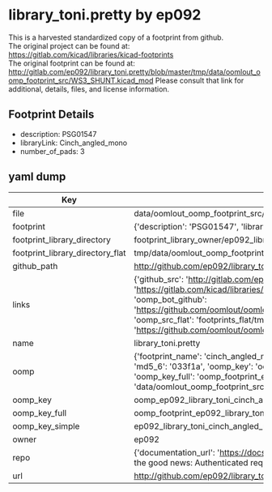 # library_toni.pretty by ep092  
This is a harvested standardized copy of a footprint from github.  
The original project can be found at:  
https://gitlab.com/kicad/libraries/kicad-footprints  
The original footprint can be found at:
http://gitlab.com/ep092/library_toni.pretty/blob/master/tmp/data/oomlout_oomp_footprint_src/WS3_SHUNT.kicad_mod
Please consult that link for additional, details, files, and license information.  
## Footprint Details
* description: PSG01547  
* libraryLink: Cinch_angled_mono  
* number_of_pads: 3  
## yaml dump  
| Key | Value |  
| --- | --- |  
| file | data/oomlout_oomp_footprint_src/library_toni.pretty/Cinch_angled_mono.kicad_mod |  
| footprint | {'description': 'PSG01547', 'libraryLink': 'Cinch_angled_mono', 'number_of_pads': 3} |  
| footprint_library_directory | footprint_library_owner/ep092_library_toni.pretty |  
| footprint_library_directory_flat | tmp/data/oomlout_oomp_footprint_src/footprints_flat/ep092_library_toni_cinch_angled_mono/working |  
| github_path | http://github.com/ep092/library_toni.pretty/blob/master/tmp/data/oomlout_oomp_footprint_src/Cinch_angled_mono.kicad_mod |  
| links | {'github_src': 'http://gitlab.com/ep092/library_toni.pretty/blob/master/tmp/data/oomlout_oomp_footprint_src/WS3_SHUNT.kicad_mod', 'github_src_repo': 'https://gitlab.com/kicad/libraries/kicad-footprints', 'oomp_bot': 'tmp/data/oomlout_oomp_footprint_src/footprints/ep092_library_toni_cinch_angled_mono/working', 'oomp_bot_github': 'https://github.com/oomlout/oomlout_oomp_footprint_bot/tree/main/tmp/data/oomlout_oomp_footprint_src/footprints/ep092_library_toni_cinch_angled_mono/working', 'oomp_src_flat': 'footprints_flat/tmp/data/oomlout_oomp_footprint_src/footprints_flat/ep092_library_toni_cinch_angled_mono/working', 'oomp_src_flat_github': 'https://github.com/oomlout/oomlout_oomp_footprint_src/tree/main/tmp/data/oomlout_oomp_footprint_src/footprints_flat/ep092_library_toni_cinch_angled_mono/working'} |  
| name | library_toni.pretty |  
| oomp | {'footprint_name': 'cinch_angled_mono', 'library_name': 'library_toni', 'md5': '033f1af3aae67a51d0d20bde9877b05d', 'md5_10': '033f1af3aa', 'md5_5': '033f1', 'md5_6': '033f1a', 'oomp_key': 'oomp_ep092_library_toni_cinch_angled_mono', 'oomp_key_extra': 'oomp_footprint_ep092_library_toni_cinch_angled_mono', 'oomp_key_full': 'oomp_footprint_ep092_library_toni_cinch_angled_mono_033f1a', 'oomp_key_simple': 'ep092_library_toni_cinch_angled_mono', 'original_filename': 'data/oomlout_oomp_footprint_src/library_toni.pretty/Cinch_angled_mono.kicad_mod', 'owner_name': 'ep092'} |  
| oomp_key | oomp_ep092_library_toni_cinch_angled_mono |  
| oomp_key_full | oomp_footprint_ep092_library_toni_cinch_angled_mono |  
| oomp_key_simple | ep092_library_toni_cinch_angled_mono |  
| owner | ep092 |  
| repo | {'documentation_url': 'https://docs.github.com/rest/overview/resources-in-the-rest-api#rate-limiting', 'message': "API rate limit exceeded for 84.66.142.224. (But here's the good news: Authenticated requests get a higher rate limit. Check out the documentation for more details.)"} |  
| url | http://github.com/ep092/library_toni.pretty |  

